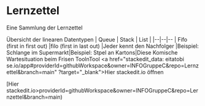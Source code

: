 # Lernzettel
Eine Sammlung der Lernzettel

Übersicht der linearen Datentypen
| Queue | Stack | List |
|--|--|--
| Fifo (first in first out)  |filo (first in last out)  |Jeder kennt den Nachfolger
|Beispiel: Schlange im Supermarkt|Beispiel: Stpel an Kartons|Diese Komische Wartesituation beim Frisen ToolnTool
<a href="stackedit_data:
eitatobi se.io/app#providerId=githubWorkspace&owner=INFOGruppeC&repo=Lernzettel&branch=main" ?target="_blank">Hier stackedit.io öffnen</a>
<!--stackedit_data:
eyJoaXN0b3J5IjpbLTE3MDMwMTU0NSwxNjkxMjU5NzddfQ==
-->
[Hier stackedit.io>providerId=githubWorkspace&owner=INFOGruppeC&repo=Lernzettel&branch=main)


<!--stackedit_data:
eyJoaXN0b3J5IjpbMTExMzY3MTA5OV19
-->